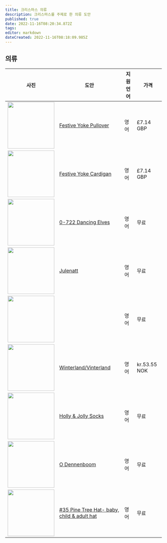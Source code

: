 ```yaml
---
title: 크리스마스 의류
description: 크리스마스를 주제로 한 의류 도안
published: true
date: 2022-11-16T08:20:34.872Z
tags: 
editor: markdown
dateCreated: 2022-11-16T08:18:09.985Z
---
```


## 의류
| 사진 | 도안 | 지원 언어 | 가격|
|--- |--- | --- |--- | 
|<img src="https://images4-g.ravelrycache.com/uploads/Skeindeer/883679222/IMG_2830_medium.jpeg" width="150"/>|[ Festive Yoke Pullover ](https://www.ravelry.com/patterns/library/festive-yoke-pullover)| 영어|£7.14 GBP|
|<img src="https://images4-g.ravelrycache.com/uploads/Skeindeer/823366979/webp/Image_from_iOS__2__medium.webp#jpg" width="150"/>|[ Festive Yoke Cardigan ](https://www.ravelry.com/patterns/library/festive-yoke-cardigan)| 영어|£7.14 GBP|
|<img src="https://images4-f.ravelrycache.com/uploads/Drops/481185697/webp/722-2_medium.webp#jpg" width="150"/>|[ 0-722 Dancing Elves ](https://www.ravelry.com/patterns/library/0-722-dancing-elves)| 영어|무료|
|<img src="https://images4-g.ravelrycache.com/uploads/Runningyarn2/592892159/upload_medium" width="150"/>|[ Julenatt ](https://www.ravelry.com/patterns/library/julenatt)| 영어|무료|
|<img src="" width="150"/>|[](https://www.ravelry.com/patterns/library/winterland-vinterland)| 영어|무료|
|<img src="https://images4-g.ravelrycache.com/uploads/knitnetty/47100811/webp/cimg3694_small2.webp#jpg" width="150"/>|[ Winterland/Vinterland ](https://www.ravelry.com/patterns/library/winterland-vinterland)| 영어|kr.53.55 NOK|
|<img src="https://images4-f.ravelrycache.com/uploads/thishandmadelife/821275745/webp/8D9AB7F9-1259-4104-A96A-87510A3CEDE0_1_201_a_medium.webp#jpeg" width="150"/>|[ Holly & Jolly Socks ](https://www.ravelry.com/patterns/library/holly--jolly-socks)| 영어|무료|
|<img src="https://images4-f.ravelrycache.com/uploads/ALazyBeauty/413932778/webp/fullsizeoutput_1e49_small2.webp#jpeg" width="150"/>|[ O Dennenboom ](https://www.ravelry.com/patterns/library/o-dennenboom)| 영어|무료|
|<img src="https://images4-g.ravelrycache.com/uploads/ykdesigns/664874499/webp/0EC33B71-643F-400C-BCE7-4CA6455FBF42_small2.webp#jpeg" width="150"/>|[ #35 Pine Tree Hat- baby, child & adult hat ](https://www.ravelry.com/patterns/library/35-pine-tree-hat--baby-child--adult-hat)| 영어|무료|